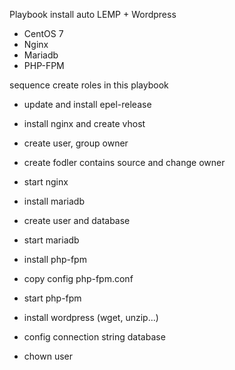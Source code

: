 Playbook install auto LEMP + Wordpress
- CentOS 7
- Nginx
- Mariadb
- PHP-FPM

sequence create roles in this playbook
- update and install epel-release

- install nginx and create vhost
- create user, group owner
- create fodler contains source and change owner
- start nginx

- install mariadb
- create user and database
- start mariadb

- install php-fpm
- copy config php-fpm.conf
- start php-fpm

- install wordpress (wget, unzip...)
- config connection string database
- chown user
